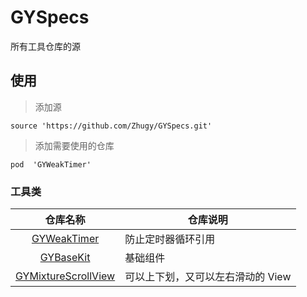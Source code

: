 # GYSpecs
所有工具仓库的源

## 使用
> 添加源 
```
source 'https://github.com/Zhugy/GYSpecs.git'
```

> 添加需要使用的仓库
```
pod  'GYWeakTimer'
```


### 工具类


| 仓库名称 | 仓库说明 |
| :-----: | ---- |
| [GYWeakTimer](https://github.com/Zhugongying/GYWeakTimer.git) | 防止定时器循环引用  |
| [GYBaseKit](https://github.com/Zhugongying/GYBaseKit.git) | 基础组件 |
| [GYMixtureScrollView](https://github.com/Zhugongying/GYMixtureScrollView.git)| 可以上下划，又可以左右滑动的 View |

